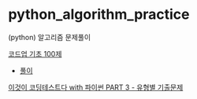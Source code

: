 # python_algorithm_practice
(python) 알고리즘 문제풀이


[코드업 기초 100제](https://codeup.kr/problemsetsol.php?psid=23)
- [풀이](https://github.com/yurrrri/python_algorithm_practice/tree/main/codeup_basic100)

[이것이 코딩테스트다 with 파이썬 PART 3 - 유형별 기출문제](https://github.com/yurrrri/python_algorithm_practice/tree/main/this_is_codingtest_with_python)
